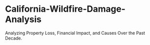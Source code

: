 # California-Wildfire-Damage-Analysis
Analyzing Property Loss, Financial Impact, and Causes Over the Past Decade.
